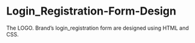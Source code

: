 # Login_Registration-Form-Design
The LOGO. Brand’s login_registration form are designed using HTML and CSS.
